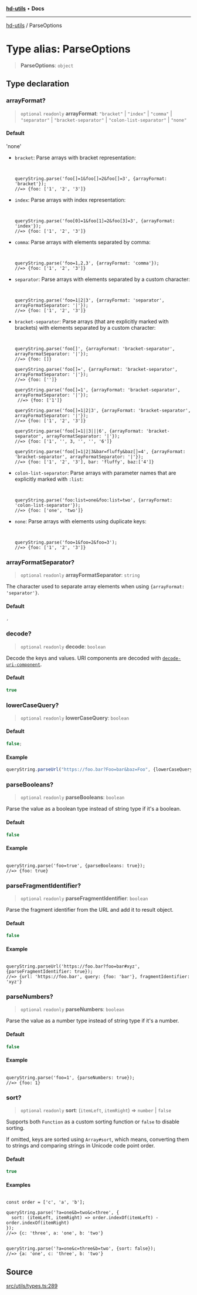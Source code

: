[**hd-utils**](../README.md) • **Docs**

***

[hd-utils](../globals.md) / ParseOptions

# Type alias: ParseOptions

> **ParseOptions**: `object`

## Type declaration

### arrayFormat?

> `optional` `readonly` **arrayFormat**: `"bracket"` \| `"index"` \| `"comma"` \| `"separator"` \| `"bracket-separator"` \| `"colon-list-separator"` \| `"none"`

#### Default

'none'

- `bracket`: Parse arrays with bracket representation:

  ```
  

  queryString.parse('foo[]=1&foo[]=2&foo[]=3', {arrayFormat: 'bracket'});
  //=> {foo: ['1', '2', '3']}
  ```

- `index`: Parse arrays with index representation:

  ```
  

  queryString.parse('foo[0]=1&foo[1]=2&foo[3]=3', {arrayFormat: 'index'});
  //=> {foo: ['1', '2', '3']}
  ```

- `comma`: Parse arrays with elements separated by comma:

  ```
  

  queryString.parse('foo=1,2,3', {arrayFormat: 'comma'});
  //=> {foo: ['1', '2', '3']}
  ```

- `separator`: Parse arrays with elements separated by a custom character:

  ```
  

  queryString.parse('foo=1|2|3', {arrayFormat: 'separator', arrayFormatSeparator: '|'});
  //=> {foo: ['1', '2', '3']}
  ```

- `bracket-separator`: Parse arrays (that are explicitly marked with brackets) with elements separated by a custom character:

  ```
  

  queryString.parse('foo[]', {arrayFormat: 'bracket-separator', arrayFormatSeparator: '|'});
  //=> {foo: []}

  queryString.parse('foo[]=', {arrayFormat: 'bracket-separator', arrayFormatSeparator: '|'});
  //=> {foo: ['']}

  queryString.parse('foo[]=1', {arrayFormat: 'bracket-separator', arrayFormatSeparator: '|'});
   //=> {foo: ['1']}

  queryString.parse('foo[]=1|2|3', {arrayFormat: 'bracket-separator', arrayFormatSeparator: '|'});
  //=> {foo: ['1', '2', '3']}

  queryString.parse('foo[]=1||3|||6', {arrayFormat: 'bracket-separator', arrayFormatSeparator: '|'});
  //=> {foo: ['1', '', 3, '', '', '6']}

  queryString.parse('foo[]=1|2|3&bar=fluffy&baz[]=4', {arrayFormat: 'bracket-separator', arrayFormatSeparator: '|'});
  //=> {foo: ['1', '2', '3'], bar: 'fluffy', baz:['4']}
  ```

- `colon-list-separator`: Parse arrays with parameter names that are explicitly marked with `:list`:

  ```
  

  queryString.parse('foo:list=one&foo:list=two', {arrayFormat: 'colon-list-separator'});
  //=> {foo: ['one', 'two']}
  ```

- `none`: Parse arrays with elements using duplicate keys:

  ```
  

  queryString.parse('foo=1&foo=2&foo=3');
  //=> {foo: ['1', '2', '3']}
  ```

### arrayFormatSeparator?

> `optional` `readonly` **arrayFormatSeparator**: `string`

The character used to separate array elements when using `{arrayFormat: 'separator'}`.

#### Default

```ts
,
```

### decode?

> `optional` `readonly` **decode**: `boolean`

Decode the keys and values. URI components are decoded with [`decode-uri-component`](https://github.com/SamVerschueren/decode-uri-component).

#### Default

```ts
true
```

### lowerCaseQuery?

> `optional` `readonly` **lowerCaseQuery**: `boolean`

#### Default

```ts
false;
```

#### Example

```ts
queryString.parseUrl("https://foo.bar?Foo=bar&baz=Foo", {lowerCaseQuery:true}) // {query:{foo:"bar", baz:"Foo"}}
```

### parseBooleans?

> `optional` `readonly` **parseBooleans**: `boolean`

Parse the value as a boolean type instead of string type if it's a boolean.

#### Default

```ts
false
```

#### Example

```

queryString.parse('foo=true', {parseBooleans: true});
//=> {foo: true}
```

### parseFragmentIdentifier?

> `optional` `readonly` **parseFragmentIdentifier**: `boolean`

Parse the fragment identifier from the URL and add it to result object.

#### Default

```ts
false
```

#### Example

```

queryString.parseUrl('https://foo.bar?foo=bar#xyz', {parseFragmentIdentifier: true});
//=> {url: 'https://foo.bar', query: {foo: 'bar'}, fragmentIdentifier: 'xyz'}
```

### parseNumbers?

> `optional` `readonly` **parseNumbers**: `boolean`

Parse the value as a number type instead of string type if it's a number.

#### Default

```ts
false
```

#### Example

```

queryString.parse('foo=1', {parseNumbers: true});
//=> {foo: 1}
```

### sort?

> `optional` `readonly` **sort**: (`itemLeft`, `itemRight`) => `number` \| `false`

Supports both `Function` as a custom sorting function or `false` to disable sorting.

If omitted, keys are sorted using `Array#sort`, which means, converting them to strings and comparing strings in Unicode code point order.

#### Default

```ts
true
```

#### Examples

```

const order = ['c', 'a', 'b'];

queryString.parse('?a=one&b=two&c=three', {
  sort: (itemLeft, itemRight) => order.indexOf(itemLeft) - order.indexOf(itemRight)
});
//=> {c: 'three', a: 'one', b: 'two'}
```

```

queryString.parse('?a=one&c=three&b=two', {sort: false});
//=> {a: 'one', c: 'three', b: 'two'}
```

## Source

[src/utils/types.ts:289](https://github.com/AhmadHddad/h-utils/blob/f7bb9ae71f981ffef49079271b9540862594b7e6/src/utils/types.ts#L289)
